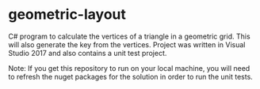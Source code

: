 # geometric-layout

C# program to calculate the vertices of a triangle in a geometric grid. This will also generate the key from the vertices.
Project was written in Visual Studio 2017 and also contains a unit test project.

Note: If you get this repository to run on your local machine, you will need to refresh the nuget packages for the solution in order to run the unit tests.
